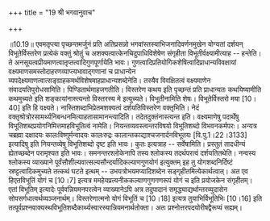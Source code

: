 +++
title = "19 श्री भगवानुवाच"

+++
  
  
॥10.19॥ एवमतृप्त्या पृच्छन्तमर्जुनं प्रति अतिप्रसन्नो
भगवांस्तस्याभिजनादिवर्णनमुखेन योग्यतां दर्शयन् विभूतेर्विस्तरेण
प्रत्येकं वक्तुं श्रोतुं च अशक्यत्वात्केनचिदुपाधिविशेषेण संगृहीता
विभूतीर्वक्ष्यामीत्याह -- हन्तेति। ते
अनसूयत्वप्रीयमाणत्वातृप्तत्वादिगुणपूर्णायेति भावः।
गुणत्वादिप्रतियोगिकशेषित्वादिप्राधान्यविवक्षायां
वक्ष्यमाणसमस्तोदाहरणव्याप्त्यभावाद्गणानां च प्राधान्येन
व्यपदेक्ष्यमाणत्वात्सङ्ग्राहकमर्थविशेषमाहप्राधान्यशब्देनेति। तस्यैव
विवक्षितत्वं वक्ष्यमाणेन संवादयतिपुरोधसामिति।
पिण्डितार्थमाहजगतीति। विस्तरेण कथय इति पृच्छन्तं प्रति प्राधान्यतः
कथयिष्यामीति कथमुच्यते इति शङ्कायांनास्त्यन्तो विस्तरस्य मे इत्युच्यते।
विभूतीनामिति शेषः। विभूतेर्विस्तरो मया \[10।40\] इति हि वक्ष्यते।
नास्तिशब्दाभिप्रेतमशक्यत्वं दर्शयतिविस्तरेण वक्तृभिति। नेदं
वक्तृश्रोत्रोरसामर्थ्यनिबन्धनमित्याहतासामानन्त्यादिति।
तदेतदुक्तंनास्त्यन्त इति। वक्ष्यमाणेषु पदार्थेषु
विभूतिशब्दप्रयोगनिमित्तमाहविभूतित्वं नामेति। नियन्तव्यवस्त्वन्तरविषयो
विभूतिशब्दो विभवनकर्मपरः। अन्यत्र चब्रह्मा दक्षादयः कालःविष्णुर्मन्वादयः
कालःरुद्रः कालान्तकाद्याश्चजनार्दनविभूतयः \[वि.पु.1।22।3133\] इत्यादिषु
इति नियन्तव्येषु विभूतिशब्दो दृष्ट इति भावः। कुतः इत्यत्राह --
सर्वेषामिति। प्रस्तुतं तादधीन्यं ह्येतच्छब्देन परामृश्यत इति भावः।
समनन्तरश्लोकेनापि तस्य श्लोकस्य तदर्थपरत्वं दर्शयतितथेति। नन्वस्य
श्लोकस्य व्याख्याने पूर्वंसौशील्यवात्सल्यसौन्दर्यादिकल्याणगुणयोगं
इत्युक्तम् इह तु योगशब्दनिर्दिष्टं स्रष्ट्टत्वादिकमुच्यते तत्कथं घटते
इत्थम् -- उभयत्रोभयमप्यादिशब्देन सङ्गृहीतमित्येकार्थत्वात्। अत एव
हिएतविभूतिं योगं च \[10।7\] इत्यत्र ममहेयप्रत्यनीककल्याणगुणगणरूपं योगं च
इति प्रयोजकेन संगृहीतम्। एतां विभूतिम् इत्यादेः पूर्ववन्नियमनपरत्वेन
व्याख्यानेऽपि अत्र तदुपादानं समृद्ध्याद्यर्थान्तरव्युदासेन
सोपसर्गधात्वर्थव्यञ्जनार्थम्। विस्तरेणात्मनो योगं विभूतिं च \[10।18\]
इत्यत्र तुयाभिर्विभूतिभिः \[10।16\] इति
तत्पूर्वप्रश्नवाक्यस्थविभूतिशब्दैकार्थ्यस्वारस्यान्नियमनार्थतोक्ता। अतः
प्रश्नोत्तरपदयोरीषद्वैरूप्यं सह्यम्।  
  
